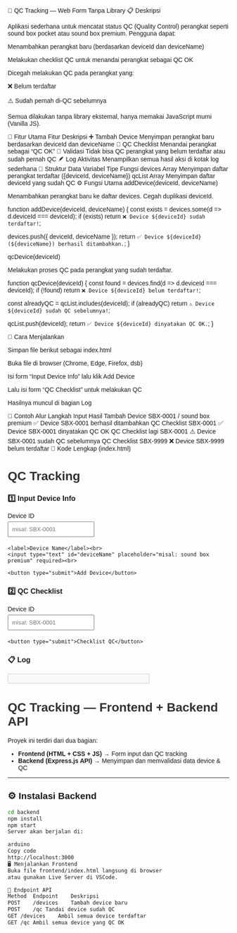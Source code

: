 🧩 QC Tracking — Web Form Tanpa Library
📋 Deskripsi

Aplikasi sederhana untuk mencatat status QC (Quality Control) perangkat seperti sound box pocket atau sound box premium.
Pengguna dapat:

Menambahkan perangkat baru (berdasarkan deviceId dan deviceName)

Melakukan checklist QC untuk menandai perangkat sebagai QC OK

Dicegah melakukan QC pada perangkat yang:

❌ Belum terdaftar

⚠️ Sudah pernah di-QC sebelumnya

Semua dilakukan tanpa library eksternal, hanya memakai JavaScript murni (Vanilla JS).

🚀 Fitur Utama
Fitur	Deskripsi
➕ Tambah Device	Menyimpan perangkat baru berdasarkan deviceId dan deviceName
🧾 QC Checklist	Menandai perangkat sebagai “QC OK”
🚫 Validasi	Tidak bisa QC perangkat yang belum terdaftar atau sudah pernah QC
🪶 Log Aktivitas	Menampilkan semua hasil aksi di kotak log sederhana
🧱 Struktur Data
Variabel	Tipe	Fungsi
devices	Array	Menyimpan daftar perangkat terdaftar ({deviceId, deviceName})
qcList	Array	Menyimpan daftar deviceId yang sudah QC
⚙️ Fungsi Utama
addDevice(deviceId, deviceName)

Menambahkan perangkat baru ke daftar devices.
Cegah duplikasi deviceId.

function addDevice(deviceId, deviceName) {
  const exists = devices.some(d => d.deviceId === deviceId);
  if (exists) return `❌ Device ${deviceId} sudah terdaftar!`;

  devices.push({ deviceId, deviceName });
  return `✅ Device ${deviceId} (${deviceName}) berhasil ditambahkan.`;
}

qcDevice(deviceId)

Melakukan proses QC pada perangkat yang sudah terdaftar.

function qcDevice(deviceId) {
  const found = devices.find(d => d.deviceId === deviceId);
  if (!found) return `❌ Device ${deviceId} belum terdaftar!`;

  const alreadyQC = qcList.includes(deviceId);
  if (alreadyQC) return `⚠️ Device ${deviceId} sudah QC sebelumnya!`;

  qcList.push(deviceId);
  return `✅ Device ${deviceId} dinyatakan QC OK.`;
}

🧰 Cara Menjalankan

Simpan file berikut sebagai index.html

Buka file di browser (Chrome, Edge, Firefox, dsb)

Isi form “Input Device Info” lalu klik Add Device

Lalu isi form “QC Checklist” untuk melakukan QC

Hasilnya muncul di bagian Log

🧾 Contoh Alur
Langkah	Input	Hasil
Tambah Device	SBX-0001 / sound box premium	✅ Device SBX-0001 berhasil ditambahkan
QC Checklist	SBX-0001	✅ Device SBX-0001 dinyatakan QC OK
QC Checklist lagi	SBX-0001	⚠️ Device SBX-0001 sudah QC sebelumnya
QC Checklist	SBX-9999	❌ Device SBX-9999 belum terdaftar
🧩 Kode Lengkap (index.html)
<!DOCTYPE html>
<html lang="en">
<head>
  <meta charset="UTF-8">
  <title>QC Tracking</title>
  <style>
    body { font-family: Arial, sans-serif; margin: 30px; }
    h1 { color: #333; }
    form { margin-bottom: 20px; }
    input, button {
      padding: 8px; margin: 5px 0;
    }
    .log {
      border: 1px solid #ccc;
      padding: 10px;
      width: 300px;
      background: #f9f9f9;
    }
  </style>
</head>
<body>

  <h1>QC Tracking</h1>

  <h3>1️⃣ Input Device Info</h3>
  <form id="deviceForm">
    <label>Device ID</label><br>
    <input type="text" id="deviceId" placeholder="misal: SBX-0001" required><br>

    <label>Device Name</label><br>
    <input type="text" id="deviceName" placeholder="misal: sound box premium" required><br>

    <button type="submit">Add Device</button>
  </form>

  <h3>2️⃣ QC Checklist</h3>
  <form id="qcForm">
    <label>Device ID</label><br>
    <input type="text" id="qcDeviceId" placeholder="misal: SBX-0001" required><br>

    <button type="submit">Checklist QC</button>
  </form>

  <h3>📋 Log</h3>
  <div class="log" id="log"></div>

  <script>
    const devices = [];
    const qcList = [];

    function addDevice(deviceId, deviceName) {
      const exists = devices.some(d => d.deviceId === deviceId);
      if (exists) return `❌ Device ${deviceId} sudah terdaftar!`;
      devices.push({ deviceId, deviceName });
      return `✅ Device ${deviceId} (${deviceName}) berhasil ditambahkan.`;
    }

    function qcDevice(deviceId) {
      const found = devices.find(d => d.deviceId === deviceId);
      if (!found) return `❌ Device ${deviceId} belum terdaftar!`;
      const alreadyQC = qcList.includes(deviceId);
      if (alreadyQC) return `⚠️ Device ${deviceId} sudah QC sebelumnya!`;
      qcList.push(deviceId);
      return `✅ Device ${deviceId} dinyatakan QC OK.`;
    }

    const logBox = document.getElementById('log');
    function addLog(msg) {
      logBox.innerHTML += msg + "<br>";
    }

    document.getElementById('deviceForm').addEventListener('submit', e => {
      e.preventDefault();
      const id = document.getElementById('deviceId').value.trim();
      const name = document.getElementById('deviceName').value.trim();
      const result = addDevice(id, name);
      addLog(result);
      e.target.reset();
    });

    document.getElementById('qcForm').addEventListener('submit', e => {
      e.preventDefault();
      const id = document.getElementById('qcDeviceId').value.trim();
      const result = qcDevice(id);
      addLog(result);
      e.target.reset();
    });
  </script>

</body>
</html>

# QC Tracking — Frontend + Backend API

Proyek ini terdiri dari dua bagian:
- **Frontend (HTML + CSS + JS)** → Form input dan QC tracking
- **Backend (Express.js API)** → Menyimpan dan memvalidasi data device & QC

---

## ⚙️ Instalasi Backend

```bash
cd backend
npm install
npm start
Server akan berjalan di:

arduino
Copy code
http://localhost:3000
🖥️ Menjalankan Frontend
Buka file frontend/index.html langsung di browser
atau gunakan Live Server di VSCode.

🔗 Endpoint API
Method	Endpoint	Deskripsi
POST	/devices	Tambah device baru
POST	/qc	Tandai device sudah QC
GET	/devices	Ambil semua device terdaftar
GET	/qc	Ambil semua device yang QC OK



